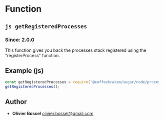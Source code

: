 
# Function


## ```js getRegisteredProcesses ```
### Since: 2.0.0

This function gives you back the processes stack registered using the "registerProcess" function.



## Example (js)

```js
const getRegisteredProcesses = require('@coffeekraken/sugar/node/process/getRegisteredProcesses');
getRegisteredProcesses();
```


## Author
- **Olivier Bossel** <a href="mailto:olivier.bossel@gmail.com">olivier.bossel@gmail.com</a> 



